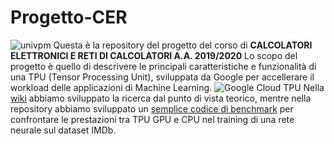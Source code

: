 # Progetto-CER
![univpm](https://upload.wikimedia.org/wikipedia/it/thumb/9/9a/Logo_Universit%C3%A0_Politecnica_delle_Marche.svg/1024px-Logo_Universit%C3%A0_Politecnica_delle_Marche.svg.png)
Questa è la repository del progetto del corso di **CALCOLATORI ELETTRONICI E RETI DI CALCOLATORI A.A. 2019/2020**
Lo scopo del progetto è quello di descrivere le principali caratteristiche e funzionalità di una TPU (Tensor Processing Unit), sviluppata da Google per accellerare il workload delle applicazioni di Machine Learning.
![Google Cloud TPU](https://cloud.google.com/images/products/tpu/cloud-tpu-v3-img.png?hl=it)
Nella [wiki](https://github.com/MassimoCiaffoni/Progetto-CER/wiki) abbiamo sviluppato la ricerca dal punto di vista teorico,
mentre nella repository abbiamo sviluppato un [semplice codice di benchmark](https://colab.research.google.com/github/MassimoCiaffoni/Progetto-CER/blob/master/IMDb_dataset_benchmark.ipynb#scrollTo=v2SS2FZOsf_j) per confrontare le prestazioni tra TPU GPU e CPU nel training di una rete neurale sul dataset IMDb.
